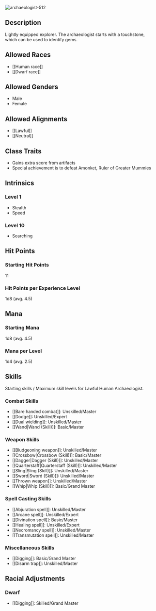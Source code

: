 ![archaeologist-512](https://github.com/hyvanmielenpelit/GnollHack/assets/16661034/0e5673b3-43ab-4b75-b010-f81c81d11db2)

## Description
Lightly equipped explorer. The archaeologist starts with a touchstone, which can be used to identify gems.

## Allowed Races
- [[Human race]]
- [[Dwarf race]]

## Allowed Genders
- Male
- Female

## Allowed Alignments
- [[Lawful]]
- [[Neutral]]

## Class Traits
- Gains extra score from artifacts
- Special achievement is to defeat Amonket, Ruler of Greater Mummies

## Intrinsics
### Level 1
- Stealth
- Speed

### Level 10
- Searching

## Hit Points
### Starting Hit Points

11

### Hit Points per Experience Level

1d8 (avg. 4.5)


## Mana
### Starting Mana

1d8 (avg. 4.5)

### Mana per Level

1d4 (avg. 2.5)

## Skills
Starting skills / Maximum skill levels for Lawful Human Archaeologist. 

### Combat Skills                                     
* [[Bare handed combat]]: Unskilled/Master
* [[Dodge]]: Unskilled/Expert
* [[Dual wielding]]: Unskilled/Master      
* [[Wand|Wand (Skill)]]: Basic/Master      

### Weapon Skills                                     
* [[Bludgeoning weapon]]: Unskilled/Master      
* [[Crossbow|Crossbow (Skill)]]: Basic/Master      
* [[Dagger|Dagger (Skill)]]: Unskilled/Master      
* [[Quarterstaff|Quarterstaff (Skill)]]: Unskilled/Master      
* [[Sling|Sling (Skill)]]: Unskilled/Master      
* [[Sword|Sword (Skill)]]: Unskilled/Master      
* [[Thrown weapon]]: Unskilled/Master
* [[Whip|Whip (Skill)]]: Basic/Grand Master

### Spell Casting Skills                              
* [[Abjuration spell]]: Unskilled/Master      
* [[Arcane spell]]: Unskilled/Expert      
* [[Divination spell]]: Basic/Master      
* [[Healing spell]]: Unskilled/Expert      
* [[Necromancy spell]]: Unskilled/Master      
* [[Transmutation spell]]: Unskilled/Master      

### Miscellaneous Skills                                 
* [[Digging]]: Basic/Grand Master
* [[Disarm trap]]: Unskilled/Master


## Racial Adjustments

### Dwarf

- [[Digging]]: Skilled/Grand Master